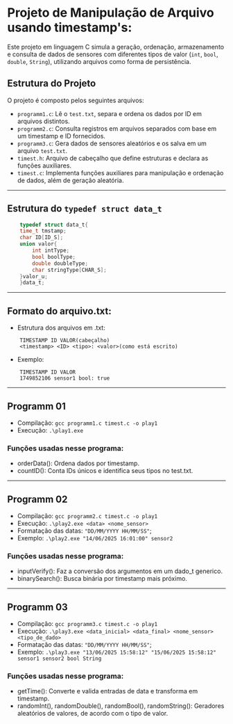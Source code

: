 # Projeto de Manipulação de Arquivo usando timestamp's:

Este projeto em linguagem C simula a geração, ordenação, armazenamento e consulta de dados de sensores com diferentes tipos de valor (`int`, `bool`, `double`, `String`), utilizando arquivos como forma de persistência.

## Estrutura do Projeto

O projeto é composto pelos seguintes arquivos:

- `programm1.c`: Lê o `test.txt`, separa e ordena os dados por ID em arquivos distintos.
- `programm2.c`: Consulta registros em arquivos separados com base em um timestamp e ID fornecidos.
- `programm3.c`: Gera dados de sensores aleatórios e os salva em um arquivo `test.txt`.
- `timest.h`: Arquivo de cabeçalho que define estruturas e declara as funções auxiliares.
- `timest.c`: Implementa funções auxiliares para manipulação e ordenação de dados, além de geração aleatória.

---

## Estrutura do `typedef struct data_t`
```c
    typedef struct data_t{
    time_t tmstamp;
    char ID[ID_S];
    union valor{
        int intType;
        bool boolType;
        double doubleType;
        char stringType[CHAR_S];
    }valor_u;
    }data_t;
```

---

## Formato do arquivo.txt:

- Estrutura dos arquivos em .txt:
```
    TIMESTAMP ID VALOR(cabeçalho)
    <timestamp> <ID> <tipo>: <valor>(como está escrito)
```

- Exemplo:
```
    TIMESTAMP ID VALOR
    1749852106 sensor1 bool: true
```

---

## Programm 01

- Compilação: ```gcc programm1.c timest.c -o play1```
- Execução: ```.\play1.exe```

### Funções usadas nesse programa:

- orderData(): Ordena dados por timestamp.
- countID(): Conta IDs únicos e identifica seus tipos no test.txt.

---

## Programm 02

- Compilação: ```gcc programm2.c timest.c -o play1```
- Execução: ```.\play2.exe <data> <nome_sensor>```
- Formatação das datas: ```"DD/MM/YYYY HH/MM/SS"```;
- Exemplo: ```.\play2.exe "14/06/2025 16:01:00" sensor2```

### Funções usadas nesse programa:

- inputVerify(): Faz a conversão dos argumentos em um dado_t generico.
- binarySearch(): Busca binária por timestamp mais próximo.

---

## Programm 03

- Compilação: ```gcc programm3.c timest.c -o play1```
- Execução: ```.\play3.exe <data_inicial> <data_final> <nome_sensor> <tipo_de_dado>```
- Formatação das datas: ```"DD/MM/YYYY HH/MM/SS"```;
- Exemplo: ```.\play3.exe "13/06/2025 15:58:12" "15/06/2025 15:58:12" sensor1 sensor2 bool String```

### Funções usadas nesse programa:

- getTime(): Converte e valida entradas de data e transforma em timestamp.
- randomInt(), randomDouble(), randomBool(), randomString(): Geradores aleatórios de valores, de acordo com o tipo de valor.